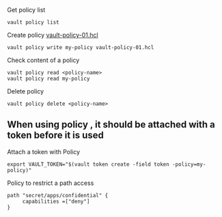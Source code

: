 
Get policy list
```
vault policy list
```

Create policy [vault-policy-01.hcl](https://github.com/e2eSolutionArchitect/scripts/blob/main/hashicorp-vault/vault-policy-01.hcl)

```
vault policy write my-policy vault-policy-01.hcl
```

Check content of a policy
```
vault policy read <policy-name>
vault policy read my-policy
```

Delete policy
```
vault policy delete <policy-name>
```
## When using policy , it should be attached with a token before it is used

Attach a token with Policy

```
export VAULT_TOKEN="$(vault token create -field token -policy=my-policy)"
```

Policy to restrict a path access
```
path "secret/apps/confidential" {
     capabilities =["deny"]
}
```
